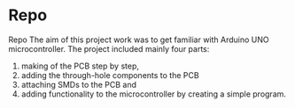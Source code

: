 # Repo
Repo
The aim of this project work was to get familiar with Arduino UNO microcontroller.
The project included mainly four parts:
  1) making of the PCB step by step, 
  2) adding the through-hole components to the PCB
  3) attaching SMDs to the PCB and
  4) adding functionality to the microcontroller by creating a simple program.
   
